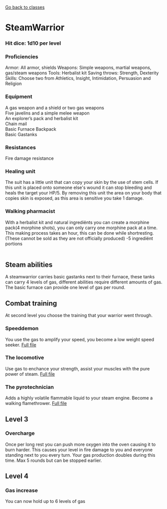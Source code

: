 [Go back to classes](../classes.md)
# SteamWarrior

### Hit dice: 1d10 per level

### Proficiencies
Armor: All armor, shields
Weapons: Simple weapons, martial weapons, gas/steam weapons
Tools: Herbalist kit
Saving throws: Strength, Dexterity
Skills: Choose two from Athletics, Insight, Intimidation, Persuasion and Religion

### Equipment
A gas weapon and a shield or two gas weapons<br>
Five javelins and a simple melee weapon<br>
An explorer’s pack and herbalist kit<br>
Chain mail<br>
Basic Furnace Backpack<br>
Basic Gastanks<br>

### Resistances
Fire damage resistance


### Healing unit
The suit has a little unit that can copy your skin by the use of stem cells. If this unit is placed onto someone else's wound it can stop bleeding and heals the target your HP/5. By removing this unit the area on your body that copies skin is exposed, as this area is sensitive you take 1 damage.


### Walking pharmacist
With a herbalist kit and natural ingrediënts you can create a morphine pack(4 morphine shots), you can only carry one morphine pack at a time. This making process takes an hour, this can be done while shortresting.(These cannot be sold as they are not officially produced)
-5 ingrediënt portions
<br><br>

## Steam abilities
A steamwarrior carries basic gastanks next to their furnace, these tanks can carry 4 levels of gas, different abilities require different amounts of gas. The basic furnace can provide one level of gas per round.



## Combat training
At second level you choose the training that your warrior went through.

### Speeddemon
You use the gas to amplify your speed, you become a low weight speed seeker.
[Full file](speedDemon.md)

### The locomotive
Use gas to enchance your strength, assist your muscles with the pure power of steam.
[Full file](locomotive.md)

### The pyrotechnician
Adds a highly volatile flammable liquid to your steam engine. Become a walking flamethrower.
[Full file](pyroTechnician.md)

## Level 3
### Overcharge
Once per long rest you can push more oxygen into the oven causing it to burn harder. This causes your level in fire damage to you and everyone standing next to you every turn. Your gas production doubles during this time. Max 5 rounds but can be stopped earlier.

## Level 4
### Gas increase
You can now hold up to 6 levels of gas